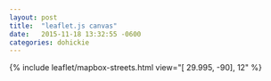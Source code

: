 ```yaml
---
layout: post
title:  "leaflet.js canvas"
date:   2015-11-18 13:32:55 -0600
categories: dohickie
---
```

{% include leaflet/mapbox-streets.html view="[ 29.995, -90], 12" %}
